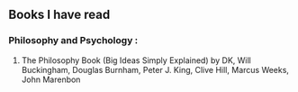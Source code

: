 ## Books I have read  

### Philosophy and Psychology :

1) The Philosophy Book (Big Ideas Simply Explained) by DK, Will Buckingham, Douglas Burnham, Peter J. King, Clive Hill, Marcus Weeks, John Marenbon
